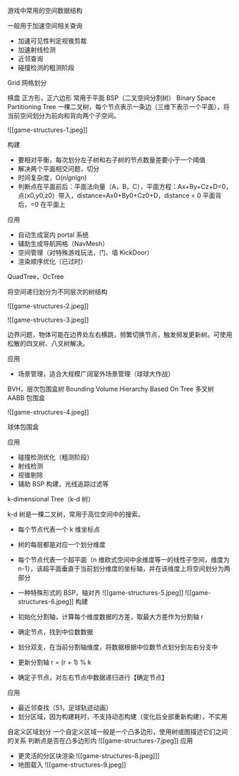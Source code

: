 游戏中常用的空间数据结构

一般用于加速空间相关查询

- 加速可见性判定视锥剪裁
- 加速射线检测
- 近邻查询
- 碰撞检测的粗测阶段

Grid 网格划分

棋盘
正方形，正六边形
常用于平面
BSP（二叉空间分割树）
Binary Space Partitioning Tree
一棵二叉树，每个节点表示一条边（三维下表示一个平面），将当前空间划分为前向和背向两个子空间。

![[game-structures-1.jpeg]]

构建

- 要相对平衡，每次划分左子树和右子树的节点数量差要小于一个阈值
- 解决两个平面相交问题，切分
- 时间复杂度，O(n*lgn*lgn)
- 判断点在平面前后：平面法向量（A，B，C），平面方程：Ax+By+Cz+D=0，点(x0,y0,z0）带入，distance=Ax0+By0+Cz0+D，distance < 0 平面背后，=0 在平面上

应用

- 自动生成室内 portal 系统
- 辅助生成导航网格（NavMesh）
- 空间管理（对特殊游戏玩法，门、墙 KickDoor）
- 渲染顺序优化（已过时）

QuadTree，OcTree

将空间递归划分为不同层次的树结构

![[game-structures-2.jpeg]]

![[game-structures-3.jpeg]]

边界问题，物体可能在边界处左右横跳，频繁切换节点，触发频发更新树。可使用松散的四叉树、八叉树解决。

应用

- 场景管理，适合大规模广阔室外场景管理（球球大作战）

BVH，层次包围盒树
Bounding Volume Hierarchy Based On Tree
多叉树
AABB 包围盒

![[game-structures-4.jpeg]]

球体包围盒

应用

- 碰撞检测优化（粗测阶段）
- 射线检测
- 视锥剔除
- 辅助 BSP 构建，光线追踪过滤等

k-dimensional Tree（k-d 树）

k-d 树是一棵二叉树，常用于高位空间中的搜索。

- 每个节点代表一个 k 维坐标点
- 树的每层都是对应一个划分维度
- 每个节点代表一个超平面（n 维欧式空间中余维度等一的线性子空间，维度为 n-1），该超平面垂直于当前划分维度的坐标轴，并在该维度上将空间划分为两部分
- 一种特殊形式的 BSP，轴对齐
  ![[game-structures-5.jpeg]]
  ![[game-structures-6.jpeg]]
  构建

- 初始化分割轴，计算每个维度数据的方差，取最大方差作为分割轴 r
- 确定节点，找到中位数数据
- 划分双支，在当前分割轴维度，将数据根据中位数节点划分到左右分支中
- 更新分割轴 r = (r + 1) % k
- 确定子节点，对左右节点中数据递归进行【确定节点】

应用

- 最近邻查找（S1，足球轨迹动画）
- 划分区域，因为构建耗时，不支持动态构建（变化后全部重新构建），不实用

自定义区域划分
一个自定义区域一般是一个凸多边形，使用树或图描述它们之间的关系
判断点是否在凸多边形内
![[game-structures-7.jpeg]]
应用

- 更灵活的分区块渲染
  ![[game-structures-8.jpeg]]]
- 地图载入
  ![[game-structures-9.jpeg]]
